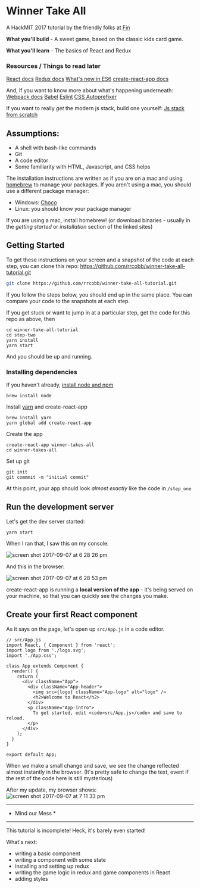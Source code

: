 # Winner Take All
A HackMIT 2017 tutorial by the friendly folks at [Fin](https://fin.com)

**What you'll build** - A sweet game, based on the classic kids card game.

**What you'll learn** - The basics of React and Redux

### Resources / Things to read later
[React docs](https://facebook.github.io/react/docs/hello-world.html)
[Redux docs](http://redux.js.org/)
[What's new in ES6](http://es6-features.org/)
[create-react-app docs](https://github.com/facebookincubator/create-react-app)

And, if you want to know more about what's happening underneath:
[Webpack docs](https://webpack.js.org/)
[Babel](http://babeljs.io/)
[Eslint](https://eslint.org/)
[CSS Autoprefixer](https://github.com/postcss/autoprefixer)

If you want to really *get* the modern js stack, build one yourself:
[Js stack from scratch](https://github.com/verekia/js-stack-from-scratch)

## Assumptions:
- A shell with bash-like commands
- Git
- A code editor
- Some familiarity with HTML, Javascript, and CSS helps

The installation instructions are written as if you are on a mac and using [homebrew](https://brew.sh/) to manage your packages. If you aren't using a mac, you should use a different package manager:

- Windows: [Choco](https://chocolatey.org/)
- Linux: you should know your package manager

If you are using a mac, install homebrew! (or download binaries - usually in the _getting started_ or _installation_ section of the linked sites)

## Getting Started
To get these instructions on your screen and a snapshot of the code at each step, you can clone this repo: https://github.com/rrcobb/winner-take-all-tutorial.git

```sh
git clone https://github.com/rrcobb/winner-take-all-tutorial.git
```

If you follow the steps below, you should end up in the same place. You can compare your code to the snapshots at each step.

If you get stuck or want to jump in at a particular step, get the code for this repo as above, then

```
cd winner-take-all-tutorial
cd step-two
yarn install
yarn start
```

And you should be up and running.

### Installing dependencies

If you haven't already, [install node and npm](https://nodejs.org/en/download/package-manager/)

```
brew install node
```

Install [yarn](https://yarnpkg.com/en/) and create-react-app
```
brew install yarn
yarn global add create-react-app
```

Create the app
```
create-react-app winner-takes-all
cd winner-takes-all
```

Set up git
```
git init
git commmit -m "initial commit"
```

At this point, your app should look *almost exactly* like the code in `/step_one`

## Run the development server

Let's get the dev server started:
```
yarn start
```

When I ran that, I saw this on my console:

![screen shot 2017-09-07 at 6 28 26 pm](https://user-images.githubusercontent.com/3818920/30192164-99a22a36-93fa-11e7-8fb3-d69c213cac34.png)

And this in the browser:

![screen shot 2017-09-07 at 6 28 53 pm](https://user-images.githubusercontent.com/3818920/30192165-99b56902-93fa-11e7-98b1-04c3d2881f8f.png)

create-react-app is running a **local version of the app** - it's being served on your machine, so that you can quickly see the changes you make.

## Create your first React component

As it says on the page, let's open up `src/App.js` in a code editor.

```
// src/App.js
import React, { Component } from 'react';
import logo from './logo.svg';
import './App.css';

class App extends Component {
  render() {
    return (
      <div className="App">
        <div className="App-header">
          <img src={logo} className="App-logo" alt="logo" />
          <h2>Welcome to React</h2>
        </div>
        <p className="App-intro">
          To get started, edit <code>src/App.js</code> and save to reload.
        </p>
      </div>
    );
  }
}

export default App;
```

When we make a small change and save, we see the change reflected almost instantly in the browser. (It's pretty safe to change the text, event if the rest of the code here is still mysterious)

After my update, my browser shows:
![screen shot 2017-09-07 at 7 11 33 pm](https://user-images.githubusercontent.com/3818920/30193157-7e6b0764-9400-11e7-954a-b745fadd3344.png)



******************
* Mind our Mess  *
******************
This tutorial is incomplete! Heck, it's barely even started!

What's next:
- writing a basic component
- writing a component with some state
- installing and setting up redux
- writing the game logic in redux and game components in React
- adding styles
